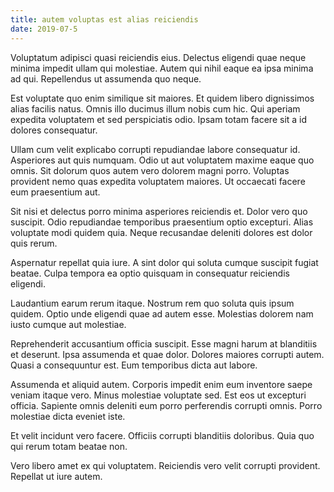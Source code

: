 ```yaml
---
title: autem voluptas est alias reiciendis
date: 2019-07-5
---
```

Voluptatum adipisci quasi reiciendis eius. Delectus eligendi quae neque minima impedit ullam qui molestiae. Autem qui nihil eaque ea ipsa minima ad qui. Repellendus ut assumenda quo neque.

Est voluptate quo enim similique sit maiores. Et quidem libero dignissimos alias facilis natus. Omnis illo ducimus illum nobis cum hic. Qui aperiam expedita voluptatem et sed perspiciatis odio. Ipsam totam facere sit a id dolores consequatur.

Ullam cum velit explicabo corrupti repudiandae labore consequatur id. Asperiores aut quis numquam. Odio ut aut voluptatem maxime eaque quo omnis. Sit dolorum quos autem vero dolorem magni porro. Voluptas provident nemo quas expedita voluptatem maiores. Ut occaecati facere eum praesentium aut.

Sit nisi et delectus porro minima asperiores reiciendis et. Dolor vero quo suscipit. Odio repudiandae temporibus praesentium optio excepturi. Alias voluptate modi quidem quia. Neque recusandae deleniti dolores est dolor quis rerum.

Aspernatur repellat quia iure. A sint dolor qui soluta cumque suscipit fugiat beatae. Culpa tempora ea optio quisquam in consequatur reiciendis eligendi.

Laudantium earum rerum itaque. Nostrum rem quo soluta quis ipsum quidem. Optio unde eligendi quae ad autem esse. Molestias dolorem nam iusto cumque aut molestiae.

Reprehenderit accusantium officia suscipit. Esse magni harum at blanditiis et deserunt. Ipsa assumenda et quae dolor. Dolores maiores corrupti autem. Quasi a consequuntur est. Eum temporibus dicta aut labore.

Assumenda et aliquid autem. Corporis impedit enim eum inventore saepe veniam itaque vero. Minus molestiae voluptate sed. Est eos ut excepturi officia. Sapiente omnis deleniti eum porro perferendis corrupti omnis. Porro molestiae dicta eveniet iste.

Et velit incidunt vero facere. Officiis corrupti blanditiis doloribus. Quia quo qui rerum totam beatae non.

Vero libero amet ex qui voluptatem. Reiciendis vero velit corrupti provident. Repellat ut iure autem.